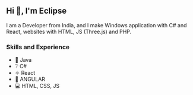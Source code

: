 ## Hi 👋, I'm Eclipse

I am a Developer from India, and I make Windows application with C# and React, websites with HTML, JS (Three.js) and PHP.

### Skills and Experience
* 🍵 Java
* ❔ C#
* ⚛️ React
* 📱 ANGULAR
* 💻 HTML, CSS, JS
